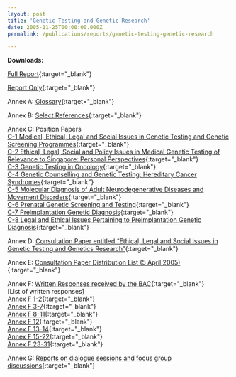 ```yaml
---
layout: post
title: 'Genetic Testing and Genetic Research'
date: 2005-11-25T00:00:00.000Z
permalink: /publications/reports/genetic-testing-genetic-research

---
```



**Downloads:**

[Full Report](/files/publications/reports/genetic-testing-and-genetic-research-full-report.pdf){:target="_blank"}

[Report Only](/files/publications/reports/genetic-testing-and-genetic-research-report-only.pdf){:target="_blank"}

Annex A: [Glossary](/files/publications/reports/genetic-testing-and-genetic-research-annex-a.pdf){:target="_blank"}

Annex B: [Select References](/files/publications/reports/genetic-testing-and-genetic-research-annex-b.pdf){:target="_blank"}

Annex C: Position Papers
<br>[C-1 Medical, Ethical, Legal and Social Issues in Genetic Testing and Genetic Screening Programmes](/files/publications/reports/genetic-testing-and-genetic-research-annex-c-1.pdf){:target="_blank"}
<br>[C-2 Ethical, Legal, Social and Policy Issues in Medical Genetic Testing of Relevance to Singapore: Personal Perspectives](/files/publications/reports/genetic-testing-and-genetic-research-annex-c-2.pdf){:target="_blank"}
<br>[C-3 Genetic Testing in Oncology](/files/publications/reports/genetic-testing-and-genetic-research-annex-c-3.pdf){:target="_blank"}
<br>[C-4 Genetic Counselling and Genetic Testing: Hereditary Cancer Syndromes](/files/publications/reports/genetic-testing-and-genetic-research-annex-c-4.pdf){:target="_blank"}
<br>[C-5 Molecular Diagnosis of Adult Neurodegenerative Diseases and Movement Disorders](/files/publications/reports/genetic-testing-and-genetic-research-annex-c-5.pdf){:target="_blank"}
<br>[C-6 Prenatal Genetic Screening and Testing](/files/publications/reports/genetic-testing-and-genetic-research-annex-c-6.pdf){:target="_blank"}
<br>[C-7 Preimplantation Genetic Diagnosis](/files/publications/reports/genetic-testing-and-genetic-research-annex-c-7.pdf){:target="_blank"} 
<br>[C-8 Legal and Ethical Issues Pertaining to Preimplantation Genetic Diagnosis](/files/publications/reports/genetic-testing-and-genetic-research-annex-c-8.pdf){:target="_blank"} 

Annex D: [Consultation Paper entitled “Ethical, Legal and Social Issues in Genetic Testing and Genetics Research”](/files/publications/reports/genetic-testing-and-genetic-research-annex-d.pdf){:target="_blank"} 

Annex E: [Consultation Paper Distribution List (5 April 2005)](/files/publications/reports/genetic-testing-and-genetic-research-annex-e.pdf){:target="_blank"} 

Annex F: [Written Responses received by the BAC](/files/publications/reports/genetic-testing-and-genetic-research-annex-e.pdf){:target="_blank"}
<br>[List of written responses]
<br>[Annex F 1-2](/files/publications/reports/genetic-testing-and-genetic-research-annex-f-1-2.pdf){:target="_blank"}
<br>[Annex F 3-7](/files/publications/reports/genetic-testing-and-genetic-research-annex-f-3-7.pdf){:target="_blank"}
<br>[Annex F 8-11](/files/publications/reports/genetic-testing-and-genetic-research-annex-f-8-11.pdf){:target="_blank"}
<br>[Annex F 12](/files/publications/reports/genetic-testing-and-genetic-research-annex-f-12.pdf){:target="_blank"}
<br>[Annex F 13-14](/files/publications/reports/genetic-testing-and-genetic-research-annex-f-13-14.pdf){:target="_blank"}
<br>[Annex F 15-22](/files/publications/reports/genetic-testing-and-genetic-research-annex-f-15-22.pdf){:target="_blank"}
<br>[Annex F 23-31](/files/publications/reports/genetic-testing-and-genetic-research-annex-f-23-31.pdf){:target="_blank"} 

Annex G: [Reports on dialogue sessions and focus group discussions](/files/publications/reports/genetic-testing-and-genetic-research-annex-g.pdf){:target="_blank"} 
